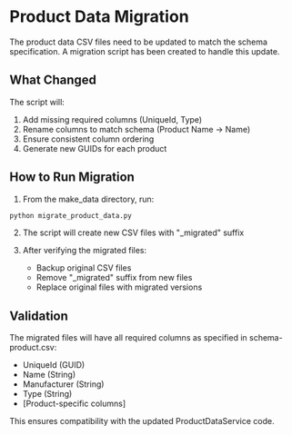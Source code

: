# Product Data Migration

The product data CSV files need to be updated to match the schema specification. A migration script has been created to handle this update.

## What Changed
The script will:
1. Add missing required columns (UniqueId, Type)
2. Rename columns to match schema (Product Name -> Name)
3. Ensure consistent column ordering
4. Generate new GUIDs for each product

## How to Run Migration
1. From the make_data directory, run:
```bash
python migrate_product_data.py
```

2. The script will create new CSV files with "_migrated" suffix

3. After verifying the migrated files:
   - Backup original CSV files
   - Remove "_migrated" suffix from new files
   - Replace original files with migrated versions

## Validation
The migrated files will have all required columns as specified in schema-product.csv:
- UniqueId (GUID)
- Name (String) 
- Manufacturer (String)
- Type (String)
- [Product-specific columns]

This ensures compatibility with the updated ProductDataService code.